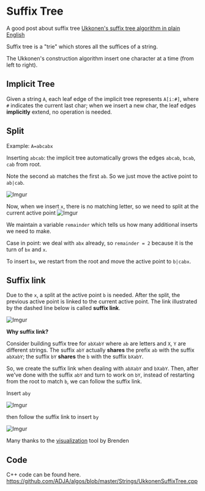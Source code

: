 Suffix Tree
===

A good post about suffix tree
[Ukkonen's suffix tree algorithm in plain English](https://stackoverflow.com/questions/9452701/ukkonens-suffix-tree-algorithm-in-plain-english)

Suffix tree is a "trie" which stores all the suffices of a string.

The Ukkonen's construction algorithm insert one character at a time (from left to right).

Implicit Tree
---
Given a string `A`, each leaf edge of the implicit tree represents `A[i:#]`, where `#` indicates the current last char; when we insert a new char, the leaf edges **implicitly** extend, no operation is needed.

Split
---
Example: `A=abcabx`

Inserting `abcab`: the implicit tree automatically grows the edges `abcab`, `bcab`, `cab` from root.

Note the second `ab` matches the first `ab`. So we just move the active point to `ab|cab`.

![Imgur](https://i.imgur.com/n7c2xx8.png)

Now, when we insert `x`, there is no matching letter, so we need to split at the current active point
![Imgur](https://i.imgur.com/BGIgKA5.png)

We maintain a variable `remainder` which tells us how many additional inserts we need to make.

Case in point: we deal with `abx` already, so `remainder = 2` because it is the turn of `bx` and `x`.

To insert `bx`, we restart from the root and move the active point to `b|cabx`.

Suffix link
---
Due to the `x`, a split at the active point `b` is needed. After the split, the previous active point is linked to the current active point. The link illustrated by the dashed line below is called **suffix link**.

![Imgur](https://i.imgur.com/EmRp5Rf.png)


**Why suffix link?**

Consider building suffix tree for `abXabY` where `ab` are letters and `X`, `Y` are different strings. The suffix `abY` actually **shares** the prefix `ab` with the suffix `abXabY`; the suffix `bY` **shares** the `b` with the suffix `bXabY`.

So, we create the suffix link when dealing with `abXabY` and `bXabY`. 
Then, after we've done with the suffix `abY` and turn to work on `bY`, instead of restarting from the root to match `b`, we can follow the suffix link.

Insert `aby`

![Imgur](https://i.imgur.com/3OtL7xK.png)

then follow the suffix link to insert `by`

![Imgur](https://i.imgur.com/nr6LGOa.png)

Many thanks to the [visualization](http://brenden.github.io/ukkonen-animation/) tool by Brenden

Code
---
C++ code can be found here.
https://github.com/ADJA/algos/blob/master/Strings/UkkonenSuffixTree.cpp
